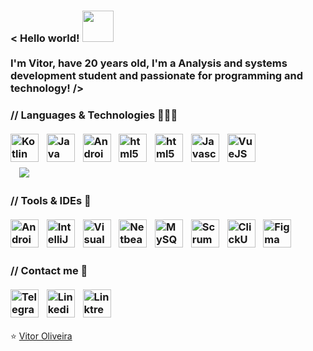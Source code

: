 <div id="apresentacao">
  <h3>
    < Hello world! <img height="50" src="https://i.ibb.co/LdNSFhk/bmo.gif" /> <br><br>
    I'm Vitor, have 20 years old, I'm a Analysis and systems development student and passionate for programming and technology! />
  </h3>
</div>
<div id="lingugens-e-tecnologias">
  <h3>
    // Languages & Technologies 👨🏽‍💻 <br><br>
    <a href="https://kotlinlang.org/"><img height="45" src="https://i.ibb.co/dfkjSWR/kotlin.png" alt="Kotlin Logo"/></a>
    <img width="5" rc="https://i.ibb.co/y8LQ5Pw/transparent.png" />
    <a href=https://www.oracle.com/br/java/technologies/javase-jdk8-doc-downloads.html""><img height="45" src="https://i.ibb.co/X83NvWf/java.png" alt="Java" /></a>
    <img width="5" rc="https://i.ibb.co/y8LQ5Pw/transparent.png" />
    <a href="https://developer.android.com/guide?hl=pt-br"><img height="45" src="https://i.ibb.co/HTXxgZB/android.png" alt="Android" /></a>
    <img width="5" src="https://i.ibb.co/y8LQ5Pw/transparent.png" />
    <a target="_blank" href="https://developer.mozilla.org/pt-BR/docs/Web/HTML"><img height="45" src="https://i.ibb.co/SVhgK60/html.png" alt="html5" /></a>
    <img width="5" src="https://i.ibb.co/y8LQ5Pw/transparent.png" />
    <a href="https://developer.mozilla.org/pt-BR/docs/Web/CSS"><img height="45" src="https://i.ibb.co/3hykCCy/css.png" alt="html5" /></a>
    <img width="5" src="https://i.ibb.co/y8LQ5Pw/transparent.png" />
    <a href="https://developer.mozilla.org/pt-BR/docs/Web/JavaScript"><img height="45" src="https://i.ibb.co/QpBV5fX/javascript.png" alt="Javascript"/></a>
    <img width="5" src="https://i.ibb.co/y8LQ5Pw/transparent.png" />
    <a href="https://br.vuejs.org/v2/guide/index.html"><img height="45" src="https://i.ibb.co/gV0gLx8/vuejs.png" alt="VueJS" /></a><br>
    <img width="5" src="https://i.ibb.co/y8LQ5Pw/transparent.png" /><br>
    <img width="10" src="https://i.ibb.co/y8LQ5Pw/transparent.png" />
    <a href="https://github.com/viit0r?tab=repositories"><img src="https://github-readme-stats.vercel.app/api/top-langs/?username=viit0r&layout=compact&theme=apprentice" /></a>
  </h3>
</div>
<div id="ferramentas-e-ides">
  <h3>
    // Tools & IDEs 🔧<br><br>
    <a href="https://developer.android.com/studio"><img height="45" src="https://i.ibb.co/fQHqmT8/androidstudio.png" alt="Android Studio Logo"/></a>
    <img width="5" src="https://i.ibb.co/y8LQ5Pw/transparent.png" />
    <a href="https://www.jetbrains.com/pt-br/idea/"><img height="45" src="https://i.ibb.co/L8TMRZ3/intellij.png" alt="IntelliJ Logo"/></a>
    <img width="5" src="https://i.ibb.co/y8LQ5Pw/transparent.png" />
    <a href="https://code.visualstudio.com/"><img height="45" src="https://i.ibb.co/XjhHkcL/vscode.png" alt="Visual Studio Code Logo"/></a>
    <img width="5" src="https://i.ibb.co/y8LQ5Pw/transparent.png" />
    <a href="https://netbeans.apache.org/download/index.html"><img height="45" src="https://i.ibb.co/McCHLJX/netbeans.png" alt="Netbeans Logo"/></a>
    <img width="5" src="https://i.ibb.co/y8LQ5Pw/transparent.png" />
    <a href="https://www.mysql.com/"><img height="45" src="https://i.ibb.co/Prv6nZn/mysql.png" alt="MySQL Logo"/></a>
    <img width="5" src="https://i.ibb.co/y8LQ5Pw/transparent.png" />
    <a href="https://www.scrum.org/"><img height="45" src="https://i.ibb.co/P5PcrdJ/scrum.png" alt="Scrum Logo"/></a>
    <img width="5" src="https://i.ibb.co/y8LQ5Pw/transparent.png" />
    <a href="https://www.clickup.com/"><img height="45" src="https://i.ibb.co/zJjyTXz/clickup.png" alt="ClickUp Logo"/></a>
    <img width="5" src="https://i.ibb.co/y8LQ5Pw/transparent.png" />
    <a href="https://www.figma.com/"><img height="45" src="https://i.ibb.co/pfC0dkP/figma.png" alt="Figma Logo"></a>
  </h3>
</div>
<div id="contato">
  <h3>
    // Contact me 📱<br><br>
    <a href="https://t.me/viit0r"><img height="45" src="https://i.ibb.co/3C0CM1J/telegram.png" alt="Telegram" ></a>
    <img width="5" src="https://i.ibb.co/y8LQ5Pw/transparent.png" />
    <a href="https://www.linkedin.com/in/viit0r/"><img height="45" src="https://i.ibb.co/rF6vZBd/linkedin.png" alt="Linkedin" ></a>
    <img width="5" src="https://i.ibb.co/y8LQ5Pw/transparent.png" />
    <a href="https://linktr.ee/viit0r"><img height="45" src="https://i.ibb.co/8DjkMnH/linktree.png" alt="Linktree" ></a>
  </h3>
</div>
⭐ <a href="https://linktr.ee/viit0r">Vitor Oliveira</a>
